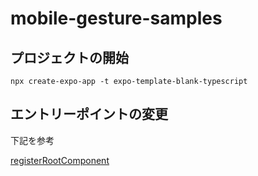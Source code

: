 # mobile-gesture-samples

## プロジェクトの開始

```
npx create-expo-app -t expo-template-blank-typescript
```

## エントリーポイントの変更

下記を参考

[registerRootComponent](https://docs.expo.dev/versions/latest/sdk/register-root-component/)
